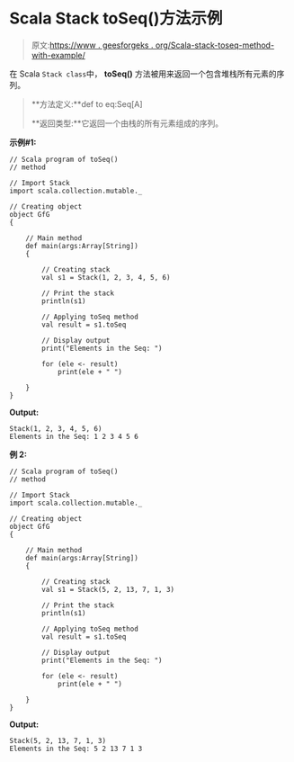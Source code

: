 # Scala Stack toSeq()方法示例

> 原文:[https://www . geesforgeks . org/Scala-stack-toseq-method-with-example/](https://www.geeksforgeeks.org/scala-stack-toseq-method-with-example/)

在 Scala `Stack class`中， **toSeq()** 方法被用来返回一个包含堆栈所有元素的序列。

> **方法定义:**def to eq:Seq[A]
> 
> **返回类型:**它返回一个由栈的所有元素组成的序列。

**示例#1:**

```
// Scala program of toSeq() 
// method 

// Import Stack 
import scala.collection.mutable._

// Creating object 
object GfG 
{ 

    // Main method 
    def main(args:Array[String]) 
    { 

        // Creating stack
        val s1 = Stack(1, 2, 3, 4, 5, 6) 

        // Print the stack 
        println(s1) 

        // Applying toSeq method  
        val result = s1.toSeq

        // Display output 
        print("Elements in the Seq: ") 

        for (ele <- result)  
            print(ele + " ")  

    } 
} 
```

**Output:**

```
Stack(1, 2, 3, 4, 5, 6)
Elements in the Seq: 1 2 3 4 5 6

```

**例 2:**

```
// Scala program of toSeq() 
// method 

// Import Stack 
import scala.collection.mutable._

// Creating object 
object GfG 
{ 

    // Main method 
    def main(args:Array[String]) 
    { 

        // Creating stack
        val s1 = Stack(5, 2, 13, 7, 1, 3) 

        // Print the stack 
        println(s1) 

        // Applying toSeq method  
        val result = s1.toSeq

        // Display output 
        print("Elements in the Seq: ") 

        for (ele <- result)  
            print(ele + " ")  

    } 
} 
```

**Output:**

```
Stack(5, 2, 13, 7, 1, 3)
Elements in the Seq: 5 2 13 7 1 3

```